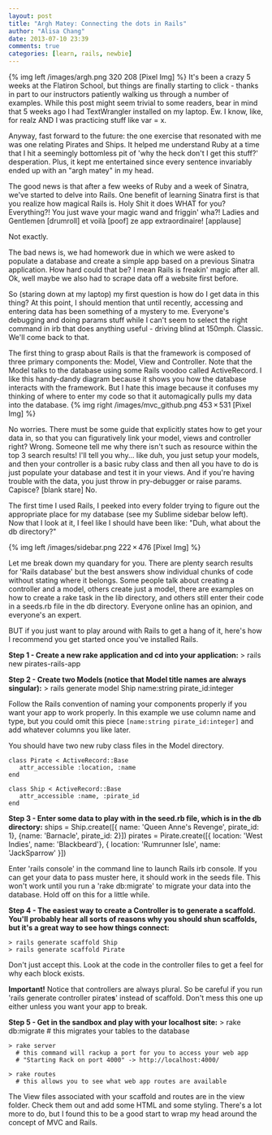 ```yaml
---
layout: post
title: "Argh Matey: Connecting the dots in Rails"
author: "Alisa Chang"
date: 2013-07-10 23:39
comments: true
categories: [learn, rails, newbie]
---
```


{% img left /images/argh.png 320 208 [Pixel Img] %}
It's been a crazy 5 weeks at the Flatiron School, but things are finally starting to click - thanks in part to our instructors patiently walking us through a number of examples. While this post might seem trivial to some readers, bear in mind that 5 weeks ago I had TextWrangler installed on my laptop. Ew. I know, like, for realz AND I was practicing stuff like var = x. 

Anyway, fast forward to the future: the one exercise that resonated with me was one relating Pirates and Ships. It helped me understand Ruby at a time that I hit a seemingly bottomless pit of 'why the heck don't I get this stuff?' desperation. Plus, it kept me entertained since every sentence invariably ended up with an "argh matey" in my head.

The good news is that after a few weeks of Ruby and a week of Sinatra, we've started to delve into Rails. One benefit of learning Sinatra first is that you realize how magical Rails is. Holy Shit it does WHAT for you? Everything?! You just wave your magic wand and friggin' wha?! Ladies and Gentlemen [drumroll] et voilà [poof] ze app extraordinaire! [applause]

Not exactly. 

The bad news is, we had homework due in which we were asked to populate a database and create a simple app based on a previous Sinatra application. How hard could that be? I mean Rails is freakin' magic after all. Ok, well maybe we also had to scrape data off a website first before.

So (staring down at my laptop) my first question is how do I get data in this thing? At this point, I should mention that until recently, accessing and entering data has been something of a mystery to me. Everyone's debugging and doing params stuff while I can't seem to select the right command in irb that does anything useful - driving blind at 150mph. Classic. We'll come back to that.

The first thing to grasp about Rails is that the framework is composed of three primary components the: Model, View and Controller. Note that the Model talks to the database using some Rails voodoo called ActiveRecord. I like this handy-dandy diagram because it shows you how the database interacts with the framework. But I hate this image because it confuses my thinking of where to enter my code so that it automagically pulls my data into the database. {% img right /images/mvc_github.png 453 × 531 [Pixel Img] %}

No worries. There must be some guide that explicitly states how to get your data in, so that you can figuratively link your model, views and controller right? Wrong. Someone tell me why there isn't such as resource within the top 3 search results! I'll tell you why... like duh, you just setup your models, and then your controller is a basic ruby class and then all you have to do is just populate your database and test it in your views. And if you're having trouble with the data, you just throw in pry-debugger or raise params. Capisce? [blank stare] No.

The first time I used Rails, I peeked into every folder trying to figure out the appropriate place for my database (see my Sublime sidebar below left). Now that I look at it, I feel like I should have been like: "Duh, what about the db directory?"

{% img left /images/sidebar.png 222 × 476 [Pixel Img] %}

Let me break down my quandary for you. There are plenty search results for 'Rails database' but the best answers show individual chunks of code without stating where it belongs. Some people talk about creating a controller and a model, others create just a model, there are examples on how to create a rake task in the lib directory, and others still enter their code in a seeds.rb file in the db directory. Everyone online has an opinion, and everyone's an expert.

BUT if you just want to play around with Rails to get a hang of it, here's how I recommend you get started once you've installed Rails. 

**Step 1 - Create a new rake application and cd into your application:** 
    > rails new pirates-rails-app

**Step 2 - Create two Models (notice that Model title names are always singular):** 
    > rails generate model Ship name:string pirate_id:integer

Follow the Rails convention of naming your components properly if you want your app to work properly. In this example we use column name and type, but you could omit this piece `[name:string pirate_id:integer]` and add whatever columns you like later. 

You should have two new ruby class files in the Model directory.

    class Pirate < ActiveRecord::Base
       attr_accessible :location, :name
    end    

    class Ship < ActiveRecord::Base
       attr_accessible :name, :pirate_id
    end

**Step 3 - Enter some data to play with in the seed.rb file, which is in the db directory:**
    ships = Ship.create([{ name: 'Queen Anne\'s Revenge', pirate_id: 1}, {name: 'Barnacle', pirate_id: 2}])
    pirates = Pirate.create([{ location: 'West Indies', name: 'Blackbeard'}, { location: 'Rumrunner Isle', name: 'JackSparrow' }])

Enter 'rails console' in the command line to launch Rails irb console. If you can get your data to pass muster here, it should work in the seeds file. This won't work until you run a 'rake db:migrate' to migrate your data into the database. Hold off on this for a little while.

**Step 4 - The easiest way to create a Controller is to generate a scaffold. You'll probably hear all sorts of reasons why you should shun scaffolds, but it's a great way to see how things connect:**

    > rails generate scaffold Ship
    > rails generate scaffold Pirate

Don't just accept this. Look at the code in the controller files to get a feel for why each block exists.

**Important!** Notice that controllers are always plural. So be careful if you run 'rails generate controller pirate**s**' instead of scaffold. Don't mess this one up either unless you want your app to break.

**Step 5 - Get in the sandbox and play with your localhost site:**
    > rake db:migrate 
      # this migrates your tables to the database

    > rake server
      # this command will rackup a port for you to access your web app
      # "Starting Rack on port 4000" -> http://localhost:4000/

    > rake routes 
      # this allows you to see what web app routes are available

The View files associated with your scaffold and routes are in the view folder. Check them out and add some HTML and some styling. There's a lot more to do, but I found this to be a good start to wrap my head around the concept of MVC and Rails.













